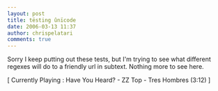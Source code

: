 ```yaml
---
layout: post
title: tësting ûnïcode
date: 2006-03-13 11:37
author: chrispelatari
comments: true
---
```

<p>Sorry I keep putting out these tests, but I'm trying to see what different 
regexes will do to a friendly url in subtext. Nothing more to see here.</p>
<p class="media">[ Currently Playing : Have You Heard? - ZZ Top - Tres Hombres 
(3:12) ]</p>
